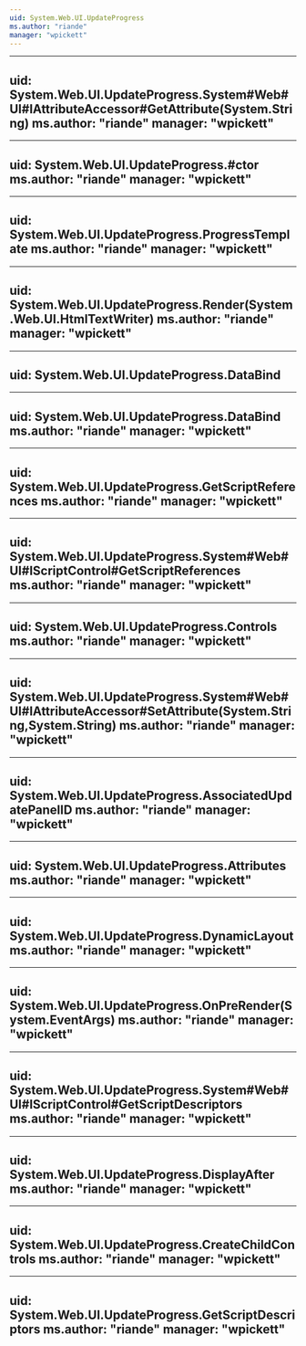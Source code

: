 ```yaml
---
uid: System.Web.UI.UpdateProgress
ms.author: "riande"
manager: "wpickett"
---
```


---
uid: System.Web.UI.UpdateProgress.System#Web#UI#IAttributeAccessor#GetAttribute(System.String)
ms.author: "riande"
manager: "wpickett"
---

---
uid: System.Web.UI.UpdateProgress.#ctor
ms.author: "riande"
manager: "wpickett"
---

---
uid: System.Web.UI.UpdateProgress.ProgressTemplate
ms.author: "riande"
manager: "wpickett"
---

---
uid: System.Web.UI.UpdateProgress.Render(System.Web.UI.HtmlTextWriter)
ms.author: "riande"
manager: "wpickett"
---

---
uid: System.Web.UI.UpdateProgress.DataBind
---

---
uid: System.Web.UI.UpdateProgress.DataBind
ms.author: "riande"
manager: "wpickett"
---

---
uid: System.Web.UI.UpdateProgress.GetScriptReferences
ms.author: "riande"
manager: "wpickett"
---

---
uid: System.Web.UI.UpdateProgress.System#Web#UI#IScriptControl#GetScriptReferences
ms.author: "riande"
manager: "wpickett"
---

---
uid: System.Web.UI.UpdateProgress.Controls
ms.author: "riande"
manager: "wpickett"
---

---
uid: System.Web.UI.UpdateProgress.System#Web#UI#IAttributeAccessor#SetAttribute(System.String,System.String)
ms.author: "riande"
manager: "wpickett"
---

---
uid: System.Web.UI.UpdateProgress.AssociatedUpdatePanelID
ms.author: "riande"
manager: "wpickett"
---

---
uid: System.Web.UI.UpdateProgress.Attributes
ms.author: "riande"
manager: "wpickett"
---

---
uid: System.Web.UI.UpdateProgress.DynamicLayout
ms.author: "riande"
manager: "wpickett"
---

---
uid: System.Web.UI.UpdateProgress.OnPreRender(System.EventArgs)
ms.author: "riande"
manager: "wpickett"
---

---
uid: System.Web.UI.UpdateProgress.System#Web#UI#IScriptControl#GetScriptDescriptors
ms.author: "riande"
manager: "wpickett"
---

---
uid: System.Web.UI.UpdateProgress.DisplayAfter
ms.author: "riande"
manager: "wpickett"
---

---
uid: System.Web.UI.UpdateProgress.CreateChildControls
ms.author: "riande"
manager: "wpickett"
---

---
uid: System.Web.UI.UpdateProgress.GetScriptDescriptors
ms.author: "riande"
manager: "wpickett"
---
